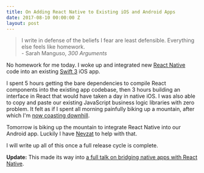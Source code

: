 ```yaml
---
title: On Adding React Native to Existing iOS and Android Apps
date: 2017-08-10 00:00:00 Z
layout: post
---
```


> I write in defense of the beliefs I fear are least defensible. Everything else feels like homework.
> <br/>- Sarah Manguso, _300 Arguments_

No homework for me today. I woke up and integrated new [React Native][0] code into an existing [Swift 3][1] iOS app.

I spent 5 hours getting the bare dependencies to compile React components into the existing app codebase, then 3 hours building an interface in React that would have taken a day in native iOS. I was also able to copy and paste our existing JavaScript business logic libraries with zero problem. It felt as if I spent all morning painfully biking up a mountain, after which I'm [now coasting downhill][3].

Tomorrow is biking up the mountain to integrate React Native into our Android app. Luckily I have [Nevzat][2] to help with that.

I will write up all of this once a full release cycle is complete.

__Update:__ This made its way into [a full talk on bridging native apps with React Native][4].

[0]: https://facebook.github.io/react-native/
[1]: https://swift.org
[2]: https://gitlab.com/nevzat
[3]: https://www.youtube.com/watch?v=fYGPcfUqzL0
[4]: http://www.andjosh.com/presents/bridge-existing-ios-android-apps-react-native/
